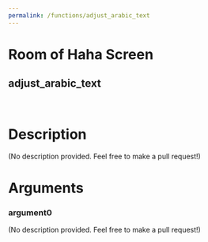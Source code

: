 ```yaml
---
permalink: /functions/adjust_arabic_text
---
```

# Room of Haha Screen  
## adjust_arabic_text  
&nbsp;  
# Description  
(No description provided. Feel free to make a pull request!) 
&nbsp;  
# Arguments
### argument0
(No description provided. Feel free to make a pull request!)
&nbsp;  


